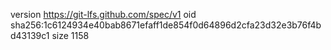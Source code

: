 version https://git-lfs.github.com/spec/v1
oid sha256:1c6124934e40bab8671efaff1de854f0d64896d2cfa23d32e3b76f4bd43139c1
size 1158
